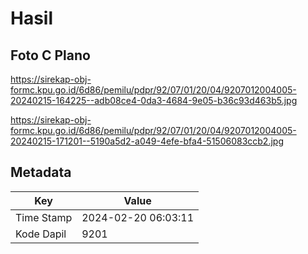 # Hasil

## Foto C Plano

https://sirekap-obj-formc.kpu.go.id/6d86/pemilu/pdpr/92/07/01/20/04/9207012004005-20240215-164225--adb08ce4-0da3-4684-9e05-b36c93d463b5.jpg

https://sirekap-obj-formc.kpu.go.id/6d86/pemilu/pdpr/92/07/01/20/04/9207012004005-20240215-171201--5190a5d2-a049-4efe-bfa4-51506083ccb2.jpg


## Metadata

| Key        | Value               |
| ---------- | ------------------- |
| Time Stamp | 2024-02-20 06:03:11 |
| Kode Dapil | 9201                |



